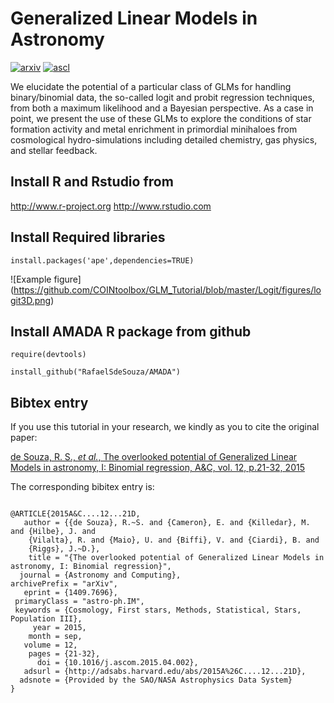 # Generalized Linear Models in Astronomy
[![arxiv](http://img.shields.io/badge/arXiv-1503.07736-lightgrey.svg?style=plastic)](http://arxiv.org/abs/1503.07736)
[![ascl](http://img.shields.io/badge/ascl-1503.006-blue.svg?style=plastic)](http://ascl.net/1503.006)

We elucidate the potential of a particular class of GLMs for handling binary/binomial data, the so-called logit and probit regression techniques, from both a maximum likelihood and a Bayesian perspective. As a case in point, we present the use of these GLMs to explore the conditions of star formation activity and metal enrichment in primordial minihaloes from cosmological hydro-simulations including detailed chemistry, gas physics, and stellar feedback.

## Install R and Rstudio from 

http://www.r-project.org
http://www.rstudio.com


## Install Required libraries
```{r,results='hide',message=FALSE, cache=FALSE}
install.packages('ape',dependencies=TRUE)
```
![Example figure] 
(https://github.com/COINtoolbox/GLM_Tutorial/blob/master/Logit/figures/logit3D.png)



## Install AMADA R package from github
```{r,results='hide',message=FALSE, cache=FALSE}
require(devtools)

install_github("RafaelSdeSouza/AMADA")
```




## Bibtex entry

If you use this tutorial in your research, we kindly as you to cite the original paper:

[de Souza, R. S.,  *et al.*,  The overlooked potential of Generalized Linear Models in astronomy, I: Binomial regression, A&C, vol. 12, p.21-32, 2015](http://adsabs.harvard.edu/abs/2015A%26C....12...21D)

The corresponding bibitex entry is:

```

@ARTICLE{2015A&C....12...21D,
   author = {{de Souza}, R.~S. and {Cameron}, E. and {Killedar}, M. and {Hilbe}, J. and 
	{Vilalta}, R. and {Maio}, U. and {Biffi}, V. and {Ciardi}, B. and 
	{Riggs}, J.~D.},
    title = "{The overlooked potential of Generalized Linear Models in astronomy, I: Binomial regression}",
  journal = {Astronomy and Computing},
archivePrefix = "arXiv",
   eprint = {1409.7696},
 primaryClass = "astro-ph.IM",
 keywords = {Cosmology, First stars, Methods, Statistical, Stars, Population III},
     year = 2015,
    month = sep,
   volume = 12,
    pages = {21-32},
      doi = {10.1016/j.ascom.2015.04.002},
   adsurl = {http://adsabs.harvard.edu/abs/2015A%26C....12...21D},
  adsnote = {Provided by the SAO/NASA Astrophysics Data System}
}

```




